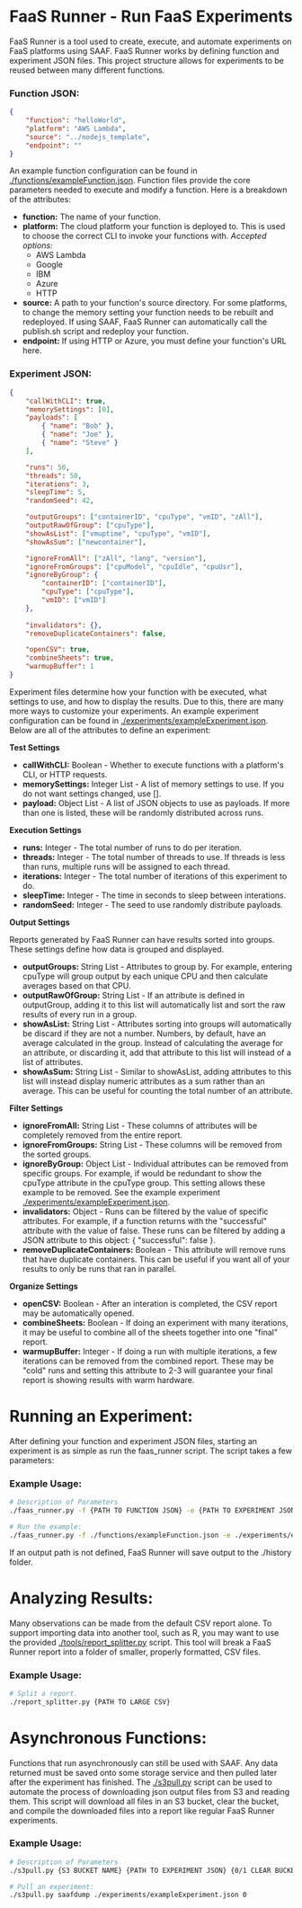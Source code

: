 # FaaS Runner - Run FaaS Experiments

FaaS Runner is a tool used to create, execute, and automate experiments on FaaS platforms using SAAF. FaaS Runner works by defining function and experiment JSON files. This project structure allows for experiments to be reused between many different functions.

### Function JSON:

``` json
{
    "function": "helloWorld",
    "platform": "AWS Lambda",
    "source": "../nodejs_template",
    "endpoint": ""
}
```

An example function configuration can be found in [./functions/exampleFunction.json](./functions/exampleFunction.json). Function files provide the core parameters needed to execute and modify a function. Here is a breakdown of the attributes:

* **function:** The name of your function. 
* **platform:** The cloud platform your function is deployed to. This is used to choose the correct CLI to invoke your functions with.
*Accepted options:*
    * AWS Lambda
    * Google
    * IBM
    * Azure
    * HTTP
* **source:** A path to your function's source directory. For some platforms, to change the memory setting your function needs to be rebuilt and redeployed. If using SAAF, FaaS Runner can automatically call the publish.sh script and redeploy your function.
* **endpoint:** If using HTTP or Azure, you must define your function's URL here.

### Experiment JSON:

``` json
{
    "callWithCLI": true,
    "memorySettings": [0],
    "payloads": [
        { "name": "Bob" },
        { "name": "Joe" },
        { "name": "Steve" }
    ],

    "runs": 50,
    "threads": 50,
    "iterations": 3,
    "sleepTime": 5,
    "randomSeed": 42,

    "outputGroups": ["containerID", "cpuType", "vmID", "zAll"],
    "outputRawOfGroup": ["cpuType"],
    "showAsList": ["vmuptime", "cpuType", "vmID"],
    "showAsSum": ["newcontainer"],

    "ignoreFromAll": ["zAll", "lang", "version"],
    "ignoreFromGroups": ["cpuModel", "cpuIdle", "cpuUsr"],
    "ignoreByGroup": {
		"containerID": ["containerID"],
		"cpuType": ["cpuType"],
		"vmID": ["vmID"]
    },
    
    "invalidators": {},
    "removeDuplicateContainers": false,

    "openCSV": true,
    "combineSheets": true,
    "warmupBuffer": 1
} 
```

Experiment files determine how your function with be executed, what settings to use, and how to display the results. Due to this, there are many more ways to customize your experiments. An example experiment configuration can be found in [./experiments/exampleExperiment.json](./experiments/exampleExperiment.json). Below are all of the attributes to define an experiment: 

**Test Settings**
* **callWithCLI:** Boolean - Whether to execute functions with a platform's CLI, or HTTP requests.
* **memorySettings:** Integer List - A list of memory settings to use. If you do not want settings changed, use [].
* **payload:** Object List - A list of JSON objects to use as payloads. If more than one is listed, these will be randomly distributed across runs.

**Execution Settings**
* **runs:** Integer - The total number of runs to do per iteration.
* **threads:** Integer - The total number of threads to use. If threads is less than runs, multiple runs will be assigned to each thread.
* **iterations:** Integer - The total number of iterations of this experiment to do. 
* **sleepTime:** Integer - The time in seconds to sleep between interations.
* **randomSeed:** Integer - The seed to use randomly distribute payloads.

**Output Settings**

Reports generated by FaaS Runner can have results sorted into groups. These settings define how data is grouped and displayed.

* **outputGroups:** String List - Attributes to group by. For example, entering cpuType will group output by each unique CPU and then calculate averages based on that CPU.
* **outputRawOfGroup:** String List - If an attribute is defined in outputGroup, adding it to this list will automatically list and sort the raw results of every run in a group.
* **showAsList:** String List - Attributes sorting into groups will automatically be discard if they are not a number. Numbers, by default, have an average calculated in the group. Instead of calculating the average for an attribute, or discarding it, add that attribute to this list will instead of a list of attributes.
* **showAsSum:** String List - Similar to showAsList, adding attributes to this list will instead display numeric attributes as a sum rather than an average. This can be useful for counting the total number of an attribute.

**Filter Settings**
* **ignoreFromAll:** String List - These columns of attributes will be completely removed from the entire report.
* **ignoreFromGroups:** String List - These columns will be removed from the sorted groups.
* **ignoreByGroup:** Object List - Individual attributes can be removed from specific groups. For example, if would be redundant to show the cpuType attribute in the cpuType group. This setting allows these example to be  removed. See the example experiment [./experiments/exampleExperiment.json](./experiments/exampleExperiment.json).
* **invalidators:** Object - Runs can be filtered by the value of specific attributes. For example, if a function returns with the "successful" attribute with the value of false. These runs can be filtered by adding a JSON attribute to this object: { "successful": false }.
* **removeDuplicateContainers:** Boolean - This attribute will remove runs that have duplicate containers. This can be useful if you want all of your results to only be runs that ran in parallel.

**Organize Settings**
* **openCSV:** Boolean - After an interation is completed, the CSV report may be automatically opened.
* **combineSheets:** Boolean - If doing an experiment with many iterations, it may be useful to combine all of the sheets together into one "final" report.
* **warmupBuffer:** Integer - If doing a run with multiple iterations, a few iterations can be removed from the combined report. These may be "cold" runs and setting this attribute to 2-3 will guarantee your final report is showing results with warm hardware.

# Running an Experiment:

After defining your function and experiment JSON files, starting an experiment is as simple as run the faas_runner script. 
The script takes a few parameters:

### Example Usage:
``` bash 
# Description of Parameters
./faas_runner.py -f {PATH TO FUNCTION JSON} -e {PATH TO EXPERIMENT JSON} -o {OPTIONAL: OUTPUT PATH}

# Run the example:
./faas_runner.py -f ./functions/exampleFunction.json -e ./experiments/exampleExperiment.json
```
If an output path is not defined, FaaS Runner will save output to the ./history folder.

# Analyzing Results:

Many observations can be made from the default CSV report alone. To support importing data into another tool, such as R, you may want to use the provided [./tools/report_splitter.py](./tools/report_splitter.py) script. This tool will break a FaaS Runner report into a folder of smaller, properly formatted, CSV files.

### Example Usage:
``` bash 
# Split a report.
./report_splitter.py {PATH TO LARGE CSV}
```

# Asynchronous Functions:

Functions that run asynchronously can still be used with SAAF. Any data returned must be saved onto some storage service and then pulled later after the experiment has finished. The [./s3pull.py](./s3pull.py) script can be used to automate the process of downloading json output files from S3 and reading them. This script will download all files in an S3 bucket, clear the bucket, and compile the downloaded files into a report like regular FaaS Runner experiments. 

### Example Usage:
``` bash 
# Description of Parameters
./s3pull.py {S3 BUCKET NAME} {PATH TO EXPERIMENT JSON} {0/1 CLEAR BUCKET?}

# Pull an experiment:
./s3pull.py saafdump ./experiments/exampleExperiment.json 0
```



